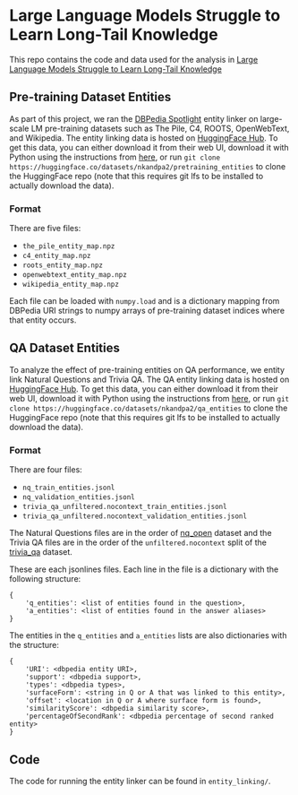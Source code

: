 # Large Language Models Struggle to Learn Long-Tail Knowledge

This repo contains the code and data used for the analysis in [Large Language Models Struggle to Learn Long-Tail Knowledge](https://arxiv.org/abs/2211.08411)

## Pre-training Dataset Entities
As part of this project, we ran the [DBPedia Spotlight](https://www.dbpedia-spotlight.org) entity linker on large-scale LM pre-training datasets such as The Pile, C4, ROOTS, OpenWebText, and Wikipedia. The entity linking data is hosted on [HuggingFace Hub](https://huggingface.co/datasets/nkandpa2/pretraining_entities). To get this data, you can either download it from their web UI, download it with Python using the instructions from [here](https://huggingface.co/docs/huggingface_hub/how-to-downstream), or run `git clone https://huggingface.co/datasets/nkandpa2/pretraining_entities` to clone the HuggingFace repo (note that this requires git lfs to be installed to actually download the data).

### Format
There are five files:
- `the_pile_entity_map.npz`
- `c4_entity_map.npz`
- `roots_entity_map.npz`
- `openwebtext_entity_map.npz`
- `wikipedia_entity_map.npz`

Each file can be loaded with `numpy.load` and is a dictionary mapping from DBPedia URI strings to numpy arrays of pre-training dataset indices where that entity occurs.

## QA Dataset Entities
To analyze the effect of pre-training entities on QA performance, we entity link Natural Questions and Trivia QA. The QA entity linking data is hosted on [HuggingFace Hub](https://huggingface.co/datasets/nkandpa2/qa_entities). To get this data, you can either download it from their web UI, download it with Python using the instructions from [here](https://huggingface.co/docs/huggingface_hub/how-to-downstream), or run `git clone https://huggingface.co/datasets/nkandpa2/qa_entities` to clone the HuggingFace repo (note that this requires git lfs to be installed to actually download the data).

### Format
There are four files:
- `nq_train_entities.jsonl`
- `nq_validation_entities.jsonl`
- `trivia_qa_unfiltered.nocontext_train_entities.jsonl`
- `trivia_qa_unfiltered.nocontext_validation_entities.jsonl`

The Natural Questions files are in the order of [nq_open](https://huggingface.co/datasets/nq_open) dataset and the Trivia QA files are in the order of the `unfiltered.nocontext` split of the [trivia_qa](https://huggingface.co/datasets/trivia_qa) dataset.

These are each jsonlines files. Each line in the file is a dictionary with the following structure:
```
{   
    'q_entities': <list of entities found in the question>,
    'a_entities': <list of entities found in the answer aliases>
}
```
The entities in the `q_entities` and `a_entities` lists are also dictionaries with the structure:
```
{
    'URI': <dbpedia entity URI>,
    'support': <dbpedia support>,
    'types': <dbpedia types>,
    'surfaceForm': <string in Q or A that was linked to this entity>,
    'offset': <location in Q or A where surface form is found>,
    'similarityScore': <dbpedia similarity score>,
    'percentageOfSecondRank': <dbpedia percentage of second ranked entity>
}
```
## Code
The code for running the entity linker can be found in `entity_linking/`.
